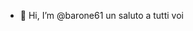 - 👋 Hi, I’m @barone61
  un saluto a tutti voi

<!---
barone61/barone61 is a ✨ special ✨ repository because its `README.md` (this file) appears on your GitHub profile.
You can click the Preview link to take a look at your changes.
--->

